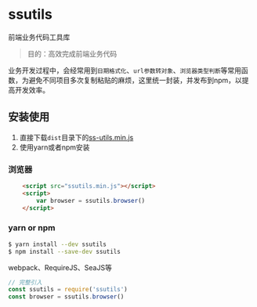 # ssutils

前端业务代码工具库

> 目的：高效完成前端业务代码

业务开发过程中，会经常用到`日期格式化`、`url参数转对象`、`浏览器类型判断`等常用函数，为避免不同项目多次复制粘贴的麻烦，这里统一封装，并发布到npm，以提高开发效率。

## 安装使用

1. 直接下载`dist`目录下的[ss-utils.min.js](https://github.com/tonyssc/ssutils/master/dist/ssutils.min.js)
2. 使用yarn或者npm安装

### 浏览器
```html
    <script src="ssutils.min.js"></script>
    <script>
        var browser = ssutils.browser()
    </script>
```

### yarn or npm
```bash
$ yarn install --dev ssutils
$ npm install --save-dev ssutils
```

webpack、RequireJS、SeaJS等

``` javascript
// 完整引入
const ssutils = require('ssutils')
const browser = ssutils.browser()
```

